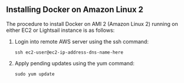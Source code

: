 ## Installing Docker on Amazon Linux 2

The procedure to install Docker on AMI 2 (Amazon Linux 2) running on either EC2 or Lightsail instance is as follows:

1. Login into remote AWS server using the ssh command:
   ```
   ssh ec2-user@ec2-ip-address-dns-name-here
   ```

2. Apply pending updates using the yum command:
   ```
   sudo yum update
   ```


 
